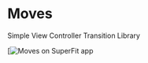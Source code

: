# Moves
Simple View Controller Transition Library

[![Moves on SuperFit app](https://s3-us-west-2.amazonaws.com/leojkwan/images/2017-10-29-custom-vc-transition-moves/superfit-moves.gif)
